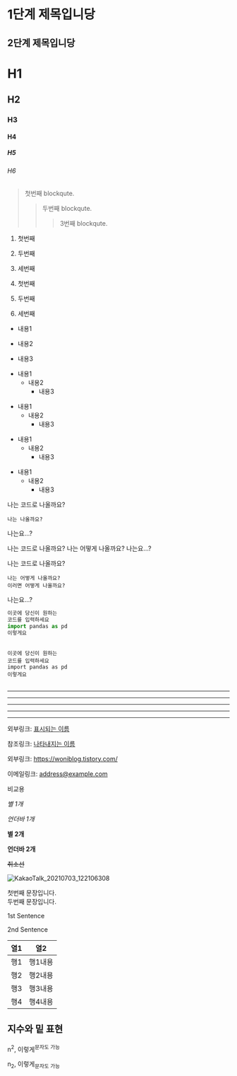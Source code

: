 1단계 제목입니당
===============

2단계 제목입니당
--------------

# H1
## H2
### H3
#### H4
##### H5
###### H6

> 첫번째 blockqute.
>    > 두번째 blockqute.
>    >    > 3번째 blockqute.

1. 첫번째
2. 두번째
3. 세번째

1. 첫번째
7. 두번째
4. 세번째

* 내용1
- 내용2
+ 내용3

* 내용1
  * 내용2
    * 내용3

+ 내용1
  + 내용2
    + 내용3

- 내용1
  - 내용2
    - 내용3

* 내용1
  - 내용2
    + 내용3

나는 코드로 나올까요?

    나는 나올까요?

나는요...?

나는 코드로 나올까요?
    나는 어떻게 나올까요?
나는요...?

나는 코드로 나올까요?

    나는 어떻게 나올까요?
    이러면 어떻게 나올까요?

나는요...?

```python
이곳에 당신이 원하는
코드를 입력하세요
import pandas as pd
이렇게요
```

<pre>
<code>
이곳에 당신이 원하는
코드를 입력하세요
import pandas as pd
이렇게요
</code>
</pre>

* * *

***

*****

- - -

---------------------------------------

외부링크: [표시되는 이름][mylink]

[mylink]: https://woniblog.tistory.com "마우스 커서 올리면 보이는 이름"


참조링크: [나타내지는 이름](https://woniblog.tistory.com, "마우스 커서 이름")


외부링크: <https://woniblog.tistory.com/>

이메일링크: <address@example.com>


비교용

*별 1개*

_언더바 1개_

**별 2개**

__언더바 2개__

~~취소선~~


![KakaoTalk_20210703_122106308](https://user-images.githubusercontent.com/81952911/124389790-b8442680-dd23-11eb-8907-1d569dc7b29d.jpg)


첫번째 문장입니다.   
두번째 문장입니다.

1st Sentence

2nd Sentence


|**열1**|**열2**|
|------|---|
|행1|행1내용|
|행2|행2내용|
|행3|행3내용|
|행4|행4내용|


## 지수와 밑 표현
 n<sup>2</sup>, 이렇게<sup>문자도 가능</sup>
 
 n<sub>2</sub>, 이렇게<sub>문자도 가능</sub>
